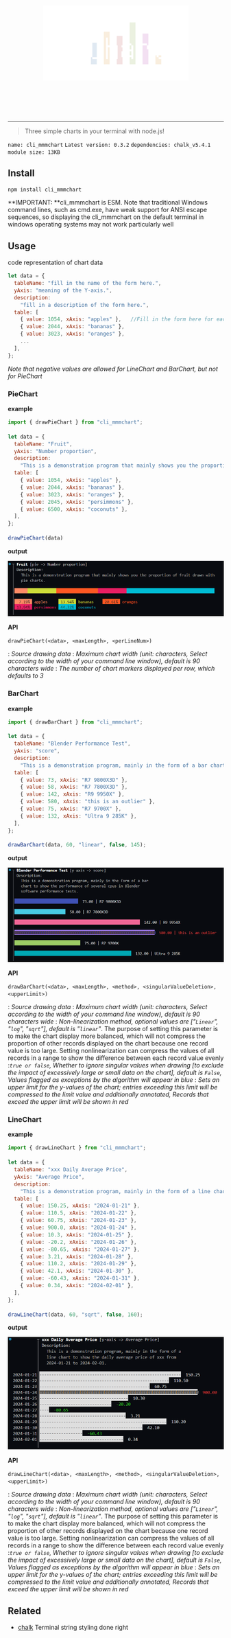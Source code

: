 <h1 align="center">
	<br>
	<br>
	<img width="340" src="media/logo.png" alt="cli_mmmchart">
	<br>
	<br>
	<br>
</h1>

---

> Three simple charts in your terminal with node.js!

`name: cli_mmmchart`   `Latest version: 0.3.2`   `dependencies: chalk_v5.4.1`   `module size: 13KB`



## Install

```shell
npm install cli_mmmchart
```

**IMPORTANT: **cli_mmmchart is ESM. Note that traditional Windows command lines, such as cmd.exe, have weak support for ANSI escape sequences, so displaying the cli_mmmchart on the default terminal in windows operating systems may not work particularly well



## Usage

code representation of chart data

```js
let data = {
  tableName: "fill in the name of the form here.",
  yAxis: "meaning of the Y-axis.",
  description:
    "fill in a description of the form here.",
  table: [
    { value: 1054, xAxis: "apples" },	//Fill in the form here for each record value
    { value: 2044, xAxis: "bananas" },
    { value: 3023, xAxis: "oranges" },
	...
  ],
};
```

*Note that negative values are allowed for LineChart and BarChart, but not for PieChart*



### PieChart

**example**

```js
import { drawPieChart } from "cli_mmmchart";

let data = {
  tableName: "Fruit",
  yAxis: "Number proportion",
  description:
    "This is a demonstration program that mainly shows you the proportion of fruit drawn with pie charts.",
  table: [
    { value: 1054, xAxis: "apples" },
    { value: 2044, xAxis: "bananas" },
    { value: 3023, xAxis: "oranges" },
    { value: 2045, xAxis: "persimmons" },
    { value: 6500, xAxis: "coconuts" },
  ],
};

drawPieChart(data)
```

**output**

<img src=".\media\PieChart.png" alt="PieChart" style="zoom:87%;" />

**API**

`drawPieChart(<data>, <maxLength>, <perLineNum>)`

<data>: *Source drawing data*
<maxLength>: *Maximum chart width (unit: characters, Select according to the width of your command line window), default is 90 characters wide*
<perLineNum>: *The number of chart markers displayed per row, which defaults to 3*



### BarChart

**example**

```js
import { drawBarChart } from "cli_mmmchart";

let data = {
  tableName: "Blender Performance Test",
  yAxis: "score",
  description:
    "This is a demonstration program, mainly in the form of a bar chart to show the performance of several cpus in Blender software performance tests.",
  table: [
    { value: 73, xAxis: "R7 9800X3D" },
    { value: 58, xAxis: "R7 7800X3D" },
    { value: 142, xAxis: "R9 9950X" },
    { value: 580, xAxis: "this is an outlier" },
    { value: 75, xAxis: "R7 9700X" },
    { value: 132, xAxis: "Ultra 9 285K" },
  ],
};

drawBarChart(data, 60, "linear", false, 145);
```

**output**

<img src=".\media\BarChart.png" alt="BarChart" style="zoom:87%;" />

**API**

`drawBarChart(<data>, <maxLength>, <method>, <singularValueDeletion>, <upperLimit>)`

<data>: *Source drawing data*
<maxLength>: *Maximum chart width (unit: characters, Select according to the width of your command line window), default is 90 characters wide*
<method>: *Non-linearization method, optional values are ["`Linear`", "`log`", "`sqrt`"], default is "`linear`"*. The purpose of setting this parameter is to make the chart display more balanced, which will not compress the proportion of other records displayed on the chart because one record value is too large. Setting nonlinearization can compress the values of all records in a range to show the difference between each record value evenly
<singularValueDeletion>:*`true or false`, Whether to ignore singular values when drawing [to exclude the impact of excessively large or small data on the chart], default is `False`, Values flagged as exceptions by the algorithm will appear in blue*
<upperLimit>: *Sets an upper limit for the y-values of the chart; entries exceeding this limit will be compressed to the limit value and additionally annotated, Records that exceed the upper limit will be shown in red*



### LineChart

**example**

```js
import { drawLineChart } from "cli_mmmchart";

let data = {
  tableName: "xxx Daily Average Price",
  yAxis: "Average Price",
  description:
    "This is a demonstration program, mainly in the form of a line chart to show the daily average price of xxx from 2024-01-21 to 2024-02-01.",
  table: [
    { value: 150.25, xAxis: "2024-01-21" },
    { value: 110.5, xAxis: "2024-01-22" },
    { value: 60.75, xAxis: "2024-01-23" },
    { value: 900.0, xAxis: "2024-01-24" },
    { value: 10.3, xAxis: "2024-01-25" },
    { value: -20.2, xAxis: "2024-01-26" },
    { value: -80.65, xAxis: "2024-01-27" },
    { value: 3.21, xAxis: "2024-01-28" },
    { value: 110.2, xAxis: "2024-01-29" },
    { value: 42.1, xAxis: "2024-01-30" },
    { value: -60.43, xAxis: "2024-01-31" },
    { value: 0.34, xAxis: "2024-02-01" },
  ],
};

drawLineChart(data, 60, "sqrt", false, 160);
```

**output**

<img src=".\media\LineChart.png" alt="LineChart" style="zoom:87%;" />

**API**

`drawLineChart(<data>, <maxLength>, <method>, <singularValueDeletion>, <upperLimit>)`

<data>: *Source drawing data*
<maxLength>: *Maximum chart width (unit: characters, Select according to the width of your command line window), default is 90 characters wide*
<method>: *Non-linearization method, optional values are ["`Linear`", "`log`", "`sqrt`"], default is "`linear`"*. The purpose of setting this parameter is to make the chart display more balanced, which will not compress the proportion of other records displayed on the chart because one record value is too large. Setting nonlinearization can compress the values of all records in a range to show the difference between each record value evenly
<singularValueDeletion>:*`true or false`, Whether to ignore singular values when drawing [to exclude the impact of excessively large or small data on the chart], default is `False`, Values flagged as exceptions by the algorithm will appear in blue*
<upperLimit>: *Sets an upper limit for the y-values of the chart; entries exceeding this limit will be compressed to the limit value and additionally annotated, Records that exceed the upper limit will be shown in red*



## Related

- [chalk](https://github.com/chalk/chalk/) Terminal string styling done right
